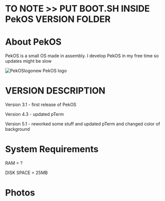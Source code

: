 # TO NOTE >> PUT BOOT.SH INSIDE PekOS VERSION FOLDER

# About PekOS
PekOS is a small OS made in assembly. I develop PekOS in my free time so updates might be slow 

![PekOSlogonew](https://user-images.githubusercontent.com/94230991/149319315-a9a305ab-6b3d-4501-a50e-cd7600890cb8.png)  PekOS logo

# VERSION DESCRIPTION

Version 3.1 - first release of PekOS

Version 4.3 - updated pTerm

Version 5.1 - reworked some stuff and updated pTerm and changed color of background

# System Requirements

RAM = ?

DISK SPACE = 25MB

# Photos

